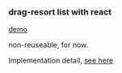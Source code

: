 ### drag-resort list with react

[demo](http://chenllos.com/chestnut/react-drag-resort/)

non-reuseable, for now.

Implementation detail, [see here](./blob/master/doc/实现.md)